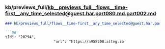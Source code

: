 ### kb/previews_full/kb__previews_full__flows__time-first__any_time_selected@guest.har.part080.md.part002.md

```md
### kb/previews_full/flows__time-first__any_time_selected@guest.har.part080.md (part 002)

```md
tId": "20294",
                      "url": "https://n958200.alteg.io
```

```

```

